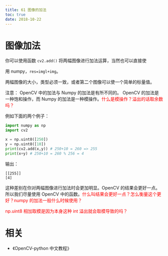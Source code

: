 ```yaml
---
title: 61 图像的加法
toc: true
date: 2018-10-22
---
```

# 图像加法

你可以使用函数 `cv2.add()` 将两幅图像进行加法运算，当然也可以直接使

用 numpy，`res=imgl+img`。

两幅图像的大小，类型必须一致，或者第二个图像可以使一个简单的标量值。

注意： OpenCV 中的加法与 Numpy 的加法是有所不同的。 OpenCV 的加法是一种饱和操作，而 Numpy 的加法是一种模操作。<span style="color:red;">什么是模操作？溢出的话取余数吗？</span>

例如下面的两个例子：

```python
import numpy as np
import cv2

x = np.uint8([250])
y = np.uint8([10])
print(cv2.add(x,y)) # 250+10 = 260 => 255
print(x+y) # 250+10 = 260 % 256 = 4
```

输出：

```
[[255]]
[4]
```

这种差别在你对两幅图像进行加法时会更加明显。OpenCV 的结果会更好一点。所以我们尽量使用 OpenCV 中的函数。<span style="color:red;">什么叫结果会更好一点？怎么衡量这个更好？numpy 的加法一般什么时候使用？</span>

<span style="color:red;"> np.uint8 相加取模是因为本身这种 int 溢出就会取模导致的吗？</span>




# 相关

- 《OpenCV-python 中文教程》
